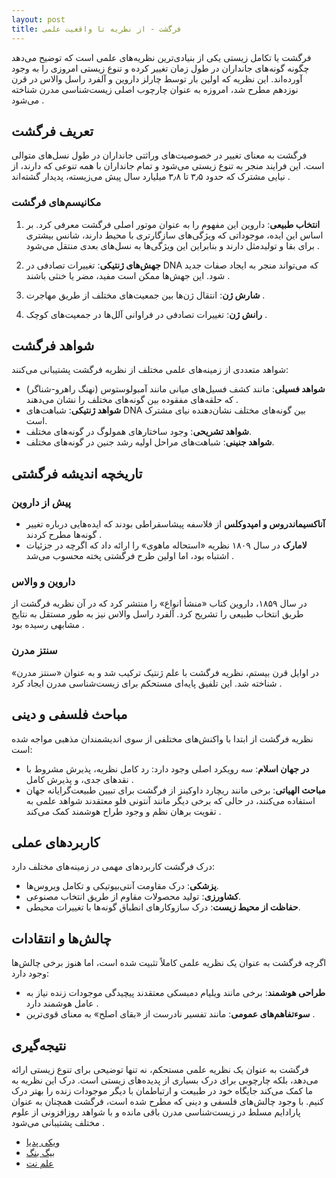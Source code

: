 ```yaml
---
layout: post
title: فرگشت - از نظریه تا واقعیت علمی
---
```


فرگشت یا تکامل زیستی یکی از بنیادی‌ترین نظریه‌های علمی است که توضیح می‌دهد چگونه گونه‌های جانداران در طول زمان تغییر کرده و تنوع زیستی امروزی را به وجود آورده‌اند. این نظریه که اولین بار توسط چارلز داروین و آلفرد راسل والاس در قرن نوزدهم مطرح شد، امروزه به عنوان چارچوب اصلی زیست‌شناسی مدرن شناخته می‌شود .

## تعریف فرگشت

فرگشت به معنای تغییر در خصوصیت‌های وراثتی جانداران در طول نسل‌های متوالی است. این فرایند منجر به تنوع زیستی می‌شود و تمام جانداران با همه تنوعی که دارند، از نیایی مشترک که حدود ۳٫۵ تا ۳٫۸ میلیارد سال پیش می‌زیسته، پدیدار گشته‌اند .

### مکانیسم‌های فرگشت

1. **انتخاب طبیعی**: داروین این مفهوم را به عنوان موتور اصلی فرگشت معرفی کرد. بر اساس این ایده، موجوداتی که ویژگی‌های سازگارتری با محیط دارند، شانس بیشتری برای بقا و تولیدمثل دارند و بنابراین این ویژگی‌ها به نسل‌های بعدی منتقل می‌شود .

2. **جهش‌های ژنتیکی**: تغییرات تصادفی در DNA که می‌تواند منجر به ایجاد صفات جدید شود. این جهش‌ها ممکن است مفید، مضر یا خنثی باشند .

3. **شارش ژن**: انتقال ژن‌ها بین جمعیت‌های مختلف از طریق مهاجرت .

4. **رانش ژن**: تغییرات تصادفی در فراوانی آلل‌ها در جمعیت‌های کوچک .

## شواهد فرگشت

شواهد متعددی از زمینه‌های علمی مختلف از نظریه فرگشت پشتیبانی می‌کنند:

- **شواهد فسیلی**: مانند کشف فسیل‌های میانی مانند آمبولوستوس (نهنگ راهرو-شناگر) که حلقه‌های مفقوده بین گونه‌های مختلف را نشان می‌دهند .
- **شواهد ژنتیکی**: شباهت‌های DNA بین گونه‌های مختلف نشان‌دهنده نیای مشترک است.
- **شواهد تشریحی**: وجود ساختارهای همولوگ در گونه‌های مختلف.
- **شواهد جنینی**: شباهت‌های مراحل اولیه رشد جنین در گونه‌های مختلف.

## تاریخچه اندیشه فرگشتی

### پیش از داروین

- **آناکسیماندروس و امپدوکلس** از فلاسفه پیشاسقراطی بودند که ایده‌هایی درباره تغییر گونه‌ها مطرح کردند .
- **لامارک** در سال ۱۸۰۹ نظریه «استحاله ماهوی» را ارائه داد که اگرچه در جزئیات اشتباه بود، اما اولین طرح فرگشتی پخته محسوب می‌شد .

### داروین و والاس

در سال ۱۸۵۹، داروین کتاب «منشأ انواع» را منتشر کرد که در آن نظریه فرگشت از طریق انتخاب طبیعی را تشریح کرد. آلفرد راسل والاس نیز به طور مستقل به نتایج مشابهی رسیده بود .

### سنتز مدرن

در اوایل قرن بیستم، نظریه فرگشت با علم ژنتیک ترکیب شد و به عنوان «سنتز مدرن» شناخته شد. این تلفیق پایه‌ای مستحکم برای زیست‌شناسی مدرن ایجاد کرد .

## مباحث فلسفی و دینی

نظریه فرگشت از ابتدا با واکنش‌های مختلفی از سوی اندیشمندان مذهبی مواجه شده است:

- **در جهان اسلام**: سه رویکرد اصلی وجود دارد: رد کامل نظریه، پذیرش مشروط با نقدهای جدی، و پذیرش کامل .
- **مباحث الهیاتی**: برخی مانند ریچارد داوکینز از فرگشت برای تبیین طبیعت‌گرایانه جهان استفاده می‌کنند، در حالی که برخی دیگر مانند آنتونی فلو معتقدند شواهد علمی به تقویت برهان نظم و وجود طراح هوشمند کمک می‌کند .

## کاربردهای عملی

درک فرگشت کاربردهای مهمی در زمینه‌های مختلف دارد:

- **پزشکی**: درک مقاومت آنتی‌بیوتیکی و تکامل ویروس‌ها.
- **کشاورزی**: تولید محصولات مقاوم از طریق انتخاب مصنوعی.
- **حفاظت از محیط زیست**: درک سازوکارهای انطباق گونه‌ها با تغییرات محیطی.

## چالش‌ها و انتقادات

اگرچه فرگشت به عنوان یک نظریه علمی کاملاً تثبیت شده است، اما هنوز برخی چالش‌ها وجود دارد:

- **طراحی هوشمند**: برخی مانند ویلیام دمبسکی معتقدند پیچیدگی موجودات زنده نیاز به عامل هوشمند دارد .
- **سوءتفاهم‌های عمومی**: مانند تفسیر نادرست از «بقای اصلح» به معنای قوی‌ترین .

## نتیجه‌گیری

فرگشت به عنوان یک نظریه علمی مستحکم، نه تنها توضیحی برای تنوع زیستی ارائه می‌دهد، بلکه چارچوبی برای درک بسیاری از پدیده‌های زیستی است. درک این نظریه به ما کمک می‌کند جایگاه خود در طبیعت و ارتباطمان با دیگر موجودات زنده را بهتر درک کنیم. با وجود چالش‌های فلسفی و دینی که مطرح شده است، فرگشت همچنان به عنوان پارادایم مسلط در زیست‌شناسی مدرن باقی مانده و با شواهد روزافزونی از علوم مختلف پشتیبانی می‌شود .

- [ویکی پدیا](https://fa.m.wikipedia.org/wiki/%D9%81%D8%B1%DA%AF%D8%B4%D8%AA)
- [بیگ بنگ](https://bigbangpage.com/science-content/%D9%86%D8%B8%D8%B1%DB%8C%DB%80-%D9%81%D8%B1%DA%AF%D8%B4%D8%AA-%D8%AF%D8%A7%D8%B1%D9%88%DB%8C%D9%86-%DA%86%DB%8C%D8%B3%D8%AA%D8%9F/)
- [علم نت](https://elmnet.ir/keyword/%D9%81%D8%B1%DA%AF%D8%B4%D8%AA)
